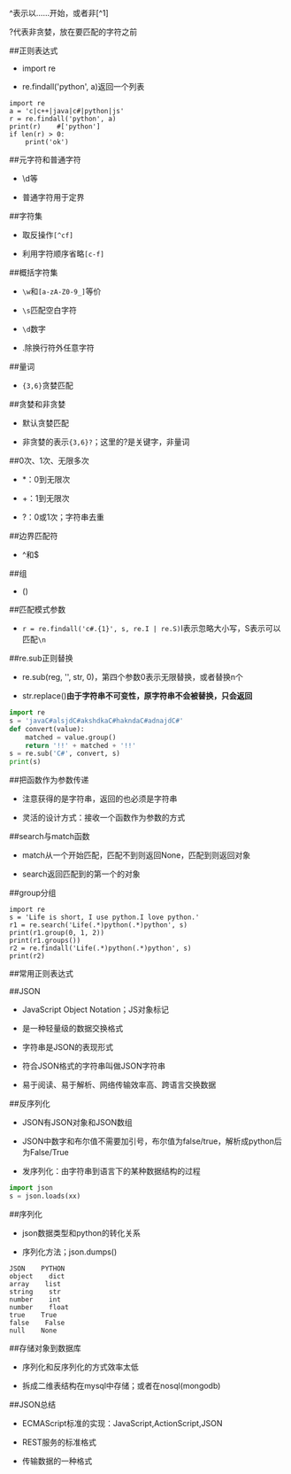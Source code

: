 ^表示以……开始，或者非[^1]


?代表非贪婪，放在要匹配的字符之前


##正则表达式

- import re

- re.findall('python', a)返回一个列表

```
import re
a = 'c|c++|java|c#|python|js'
r = re.findall('python', a)
print(r)    #['python']
if len(r) > 0:
    print('ok')
```




##元字符和普通字符

- \d等

- 普通字符用于定界





##字符集

- 取反操作`[^cf]`

- 利用字符顺序省略`[c-f]`





##概括字符集

- `\w`和`[a-zA-Z0-9_]`等价

- `\s`匹配空白字符

- `\d`数字

- .除换行符外任意字符




##量词

- `{3,6}`贪婪匹配





##贪婪和非贪婪

- 默认贪婪匹配

- 非贪婪的表示`{3,6}?`；这里的?是关键字，非量词





##0次、1次、无限多次

- *：0到无限次

- +：1到无限次

- ?：0或1次；字符串去重




##边界匹配符

- ^和$




##组

- ()




##匹配模式参数

- `r = re.findall('c#.{1}', s, re.I | re.S)`I表示忽略大小写，S表示可以匹配`\n`





##re.sub正则替换

- re.sub(reg, '', str, 0)，第四个参数0表示无限替换，或者替换n个

- str.replace()**由于字符串不可变性，原字符串不会被替换，只会返回**

```py
import re
s = 'javaC#alsjdC#akshdkaC#hakndaC#adnajdC#'
def convert(value):
    matched = value.group()
    return '!!' + matched + '!!'
s = re.sub('C#', convert, s)
print(s)
```




##把函数作为参数传递

- 注意获得的是字符串，返回的也必须是字符串

- 灵活的设计方式：接收一个函数作为参数的方式





##search与match函数

- match从一个开始匹配，匹配不到则返回None，匹配到则返回对象

- search返回匹配到的第一个的对象




##group分组

```
import re
s = 'Life is short, I use python.I love python.'
r1 = re.search('Life(.*)python(.*)python', s)
print(r1.group(0, 1, 2))
print(r1.groups())
r2 = re.findall('Life(.*)python(.*)python', s)
print(r2)
```




##常用正则表达式






##JSON

- JavaScript Object Notation；JS对象标记

- 是一种轻量级的数据交换格式

- 字符串是JSON的表现形式

- 符合JSON格式的字符串叫做JSON字符串

- 易于阅读、易于解析、网络传输效率高、跨语言交换数据




##反序列化

- JSON有JSON对象和JSON数组

- JSON中数字和布尔值不需要加引号，布尔值为false/true，解析成python后为False/True

- 发序列化：由字符串到语言下的某种数据结构的过程

```py
import json
s = json.loads(xx)
```





##序列化

- json数据类型和python的转化关系

- 序列化方法；json.dumps()

```
JSON    PYTHON    
object    dict
array    list
string    str
number    int
number    float
true    True
false    False
null    None
```



##存储对象到数据库

- 序列化和反序列化的方式效率太低

- 拆成二维表结构在mysql中存储；或者在nosql(mongodb)





##JSON总结

- ECMAScript标准的实现：JavaScript,ActionScript,JSON

- REST服务的标准格式

- 传输数据的一种格式























